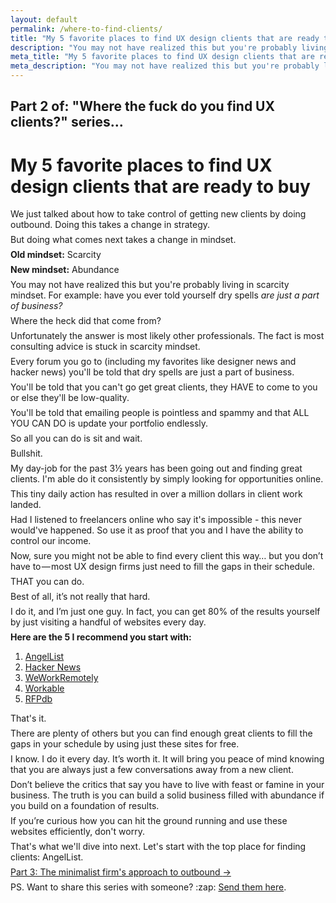```yaml
---
layout: default
permalink: /where-to-find-clients/
title: "My 5 favorite places to find UX design clients that are ready to buy"
description: "You may not have realized this but you're probably living in scarcity mindset. For example: have you ever told yourself dry spells are just a part of business?"
meta_title: "My 5 favorite places to find UX design clients that are ready to buy"
meta_description: "You may not have realized this but you're probably living in scarcity mindset. For example: have you ever told yourself dry spells are just a part of business?"
---
```


<style>
p { margin: .5em 0; }
</style>

<div class="reading text-2xl text-grey-darkest leading-normal max-w-md mx-auto my-4" markdown="1">
<h2 class="mt-8 pt-8 text-grey-dark text-xl font-medium my-1">
Part 2 of: "Where the fuck do you find UX clients?" series...
</h2>
<h1 class="leading-tight font-medium text-3xl">My 5 favorite places to find UX design clients that are ready to buy</h1>

We just talked about how to take control of getting new clients by doing outbound. Doing this takes a change in strategy. 

But doing what comes next takes a change in mindset. 

**Old mindset:** Scarcity

**New mindset:** Abundance

You may not have realized this but you're probably living in scarcity mindset. For example: have you ever told yourself dry spells *are just a part of business?*

Where the heck did that come from?

Unfortunately the answer is most likely other professionals. The fact is most consulting advice is stuck in scarcity mindset.

Every forum you go to (including my favorites like designer news and hacker news) you'll be told that dry spells are just a part of business. 

You'll be told that you can't go get great clients, they HAVE to come to you or else they'll be low-quality. 

You'll be told that emailing people is pointless and spammy and that ALL YOU CAN DO is update your portfolio endlessly. 

So all you can do is sit and wait.

Bullshit.

My day-job for the past 3½ years has been going out and finding great clients. I'm able do it consistently by simply looking for opportunities online.

This tiny daily action has resulted in over a million dollars in client work landed.

Had I listened to freelancers online who say it's impossible - this never would've happened. So use it as proof that you and I have the ability to control our income.

Now, sure you might not be able to find every client this way… but you don’t have to — most UX design firms just need to fill the gaps in their schedule. 

THAT you can do.

Best of all, it’s not really that hard.

I do it, and I’m just one guy. In fact, you can get 80% of the results yourself by just visiting a handful of websites every day.

**Here are the 5 I recommend you start with:**

1. [AngelList](https://angel.co/jobs)
2. [Hacker News](https://hn.algolia.com/?query=seeking%20freelancer&sort=byPopularity&prefix&page=0&dateRange=pastMonth&type=story) 
3. [WeWorkRemotely](https://weworkremotely.com)
4. [Workable](https://www.google.com/search?num=50&safe=off&biw=1152&bih=596&tbs=qdr:m&q=site:*.workable.com+freelance&oq=site:*.workable.com+freelance&gs_l=serp.3...6986.8111.0.8192.10.10.0.0.0.0.128.703.8j1.9.0....0...1.1.64.serp..1.0.0.Kts5oUCQJSM)
5. [RFPdb](http://www.rfpdb.com)

That's it.

There are plenty of others but you can find enough great clients to fill the gaps in your schedule by using just these sites for free. 

I know. I do it every day. It’s worth it. It will bring you peace of mind knowing that you are always just a few conversations away from a new client.

Don’t believe the critics that say you have to live with feast or famine in your business. The truth is you can build a solid business filled with abundance if you build on a foundation of results.

If you’re curious how you can hit the ground running and use these websites efficiently, don't worry. 

That's what we'll dive into next. Let's start with the top place for finding clients: AngelList.

<div class="mb-4">
	<a href="/best-website-for-clients/" class="button font-semibold rounded-lg bg-blue text-white text-xl px-6 py-3 inline-block cursor-pointer text-center no-underline my-2 mt-4 hover:bg-blue-dark">Part 3: The minimalist firm's approach to outbound <span class="ml-2">&rarr;</span></a>
</div>

<p class="mb-8 text-xl text-grey-darker">PS. Want to share this series with someone? :zap: <a href="/letters">Send them here</a>.</p>
</div>

